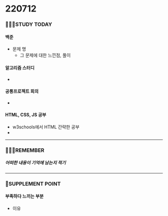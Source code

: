 # 220712

### 👨🏼‍🏫STUDY TODAY

#### 백준

- 문제 명
  - 그 문제에 대한 느낀점, 풀이



#### 알고리즘 스터디

- 



#### 공통프로젝트 회의

- 



#### HTML, CSS, JS 공부

- w3schools에서 HTML 간략한 공부
- 

---

### 💆🏼‍♂️REMEMBER

##### 어떠한 내용이 기억에 남는지 적기

---

### 💫SUPPLEMENT POINT

#### 부족하다 느끼는 부분

- 이유
